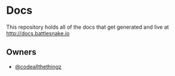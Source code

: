 Docs
===

This repository holds all of the docs that get generated and live at http://docs.battlesnake.io

## Owners

- [@codeallthethingz](https://github.com/codeallthethingz)
